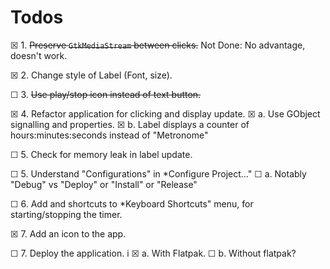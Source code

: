 # Todos

☒ 1. ~~Preserve `GtkMediaStream` between clicks.~~ Not Done: No advantage, 
     doesn't work.

☒ 2. Change style of Label (Font, size).

☐ 3. ~~Use play/stop icon instead of text button.~~

☒ 4. Refactor application for clicking and display 
     update.
    ☒ a. Use GObject signalling and properties.
    ☒ b. Label displays a counter of hours:minutes:seconds instead of 
         "Metronome"

☐ 5. Check for memory leak in label update.

☐ 5. Understand "Configurations" in *Configure Project…"
    ☐ a. Notably "Debug" vs "Deploy" or "Install" or "Release"

☐ 6. Add <SPACE> and <ENTER> shortcuts to *Keyboard Shortcuts" menu, for 
    starting/stopping the timer.

☒ 7. Add an icon to the app.

☐ 7. Deploy the application. i
    ☒ a. With Flatpak.
    ☐ b. Without flatpak?




